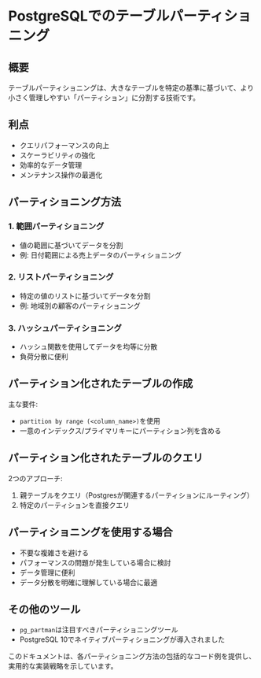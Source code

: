 # PostgreSQLでのテーブルパーティショニング

## 概要

テーブルパーティショニングは、大きなテーブルを特定の基準に基づいて、より小さく管理しやすい「パーティション」に分割する技術です。

## 利点

- クエリパフォーマンスの向上
- スケーラビリティの強化
- 効率的なデータ管理
- メンテナンス操作の最適化

## パーティショニング方法

### 1. 範囲パーティショニング

- 値の範囲に基づいてデータを分割
- 例: 日付範囲による売上データのパーティショニング

### 2. リストパーティショニング

- 特定の値のリストに基づいてデータを分割
- 例: 地域別の顧客のパーティショニング

### 3. ハッシュパーティショニング

- ハッシュ関数を使用してデータを均等に分散
- 負荷分散に便利

## パーティション化されたテーブルの作成

主な要件:
- `partition by range (<column_name>)`を使用
- 一意のインデックス/プライマリキーにパーティション列を含める

## パーティション化されたテーブルのクエリ

2つのアプローチ:
1. 親テーブルをクエリ（Postgresが関連するパーティションにルーティング）
2. 特定のパーティションを直接クエリ

## パーティショニングを使用する場合

- 不要な複雑さを避ける
- パフォーマンスの問題が発生している場合に検討
- データ管理に便利
- データ分散を明確に理解している場合に最適

## その他のツール

- `pg_partman`は注目すべきパーティショニングツール
- PostgreSQL 10でネイティブパーティショニングが導入されました

このドキュメントは、各パーティショニング方法の包括的なコード例を提供し、実用的な実装戦略を示しています。
